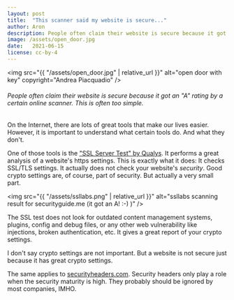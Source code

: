 ```yaml
---
layout: post
title:  "This scanner said my website is secure..."
author: Aron
description: People often claim their website is secure because it got an "A" rating by a certain online scanner. This is often too simple.
image: /assets/open_door.jpg
date:   2021-06-15
license: cc-by-4
---
```

<img src="{{ "/assets/open_door.jpg" | relative_url }}" alt="open door with key" copyright="Andrea Piacquadio" />

###### People often claim their website is secure because it got an "A" rating by a certain online scanner. This is often too simple.
On the Internet, there are lots of great tools that make our lives easier.
However, it is important to understand what certain tools do. And what they don't.

One of those tools is the <a href="https://www.ssllabs.com/ssltest/analyze.html" target="_blank" rel="noopener">
"SSL Server Test" by Qualys</a>. It performs a great analysis
of a website's https settings. This is exactly what it does: It checks SSL/TLS settings. It actually does not check your 
website's *security*. Good crypto settings are, of course, part of security. But actually a very small part.

<img src="{{ "/assets/ssllabs.png" | relative_url }}" alt="ssllabs scanning result for securityguide.me (it got an A! :-) )" />

The SSL test does not look for outdated content management systems, plugins, config and debug files, or any other web vulnerability
like injections, broken authentication, etc. It gives a great report of your crypto settings.

I don't say crypto settings are not important. But a website is not secure just because it has great crypto settings.

The same applies to <a href="https://securityheaders.com/" target="_blank" rel="noopener">
securityheaders.com</a>. Security headers only play a role when the security maturity is high. They probably should be ignored 
by most companies, IMHO.
